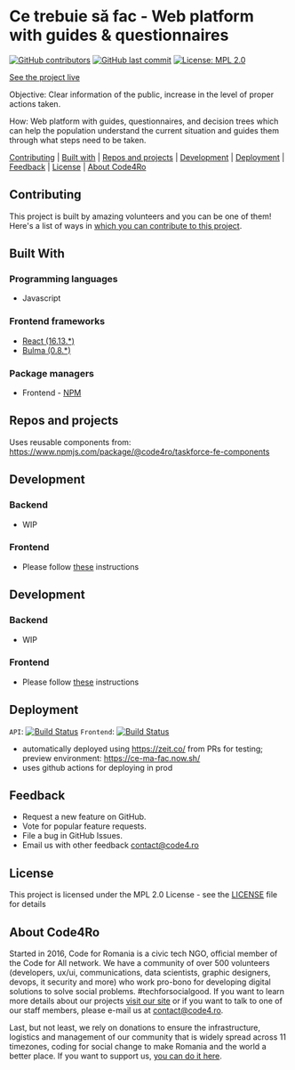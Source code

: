 # Ce trebuie să fac - Web platform with guides & questionnaires

[![GitHub contributors](https://img.shields.io/github/contributors/code4romania/ce-ma-fac.svg?style=for-the-badge)](https://github.com/code4romania/ce-ma-fac/graphs/contributors) [![GitHub last commit](https://img.shields.io/github/last-commit/code4romania/ce-ma-fac.svg?style=for-the-badge)](https://github.com/code4romania/ce-ma-fac/commits/master) [![License: MPL 2.0](https://img.shields.io/badge/license-MPL%202.0-brightgreen.svg?style=for-the-badge)](https://opensource.org/licenses/MPL-2.0)

[See the project live](https://cetrebuiesafac.ro/)

Objective: Clear information of the public, increase in the level of proper actions taken.

How: Web platform with guides, questionnaires, and decision trees which can help the population understand the current situation and guides them through what steps need to be taken.

[Contributing](#contributing) | [Built with](#built-with) | [Repos and projects](#repos-and-projects) | [Development](#development) | [Deployment](#deployment) | [Feedback](#feedback) | [License](#license) | [About Code4Ro](#about-code4ro)

## Contributing

This project is built by amazing volunteers and you can be one of them! Here's a list of ways in [which you can contribute to this project](.github/CONTRIBUTING.md).

## Built With

### Programming languages
 - Javascript

### Frontend frameworks
 - [React (16.13.*)](https://reactjs.org/)
 - [Bulma (0.8.*)](https://bulma.io/)

### Package managers
 - Frontend - [NPM](https://docs.npmjs.com/)

## Repos and projects

Uses reusable components from: https://www.npmjs.com/package/@code4ro/taskforce-fe-components

## Development

### Backend
- WIP

### Frontend
- Please follow [these](/frontend/README.md#Development) instructions

## Development
### Backend
- WIP

### Frontend
- Please follow [these](/frontend/README.md#Development) instructions

## Deployment

`API`: [![Build Status](https://dev.azure.com/code4romania/monitorizare-vot-ci/_apis/build/status/ce-ma-fac/cmf-api?branchName=azure-pipelines)](https://dev.azure.com/code4romania/monitorizare-vot-ci/_build/latest?definitionId=30&branchName=azure-pipelines)
`Frontend`: [![Build Status](https://dev.azure.com/code4romania/monitorizare-vot-ci/_apis/build/status/ce-ma-fac/cmf-frontend?branchName=azure-pipelines)](https://dev.azure.com/code4romania/monitorizare-vot-ci/_build/latest?definitionId=31&branchName=azure-pipelines)

- automatically deployed using https://zeit.co/ from PRs for testing; preview environment: https://ce-ma-fac.now.sh/
- uses github actions for deploying in prod

## Feedback

* Request a new feature on GitHub.
* Vote for popular feature requests.
* File a bug in GitHub Issues.
* Email us with other feedback contact@code4.ro

## License

This project is licensed under the MPL 2.0 License - see the [LICENSE](LICENSE) file for details

## About Code4Ro

Started in 2016, Code for Romania is a civic tech NGO, official member of the Code for All network. We have a community of over 500 volunteers (developers, ux/ui, communications, data scientists, graphic designers, devops, it security and more) who work pro-bono for developing digital solutions to solve social problems. #techforsocialgood. If you want to learn more details about our projects [visit our site](https://www.code4.ro/en/) or if you want to talk to one of our staff members, please e-mail us at contact@code4.ro.

Last, but not least, we rely on donations to ensure the infrastructure, logistics and management of our community that is widely spread across 11 timezones, coding for social change to make Romania and the world a better place. If you want to support us, [you can do it here](https://code4.ro/en/donate/).
